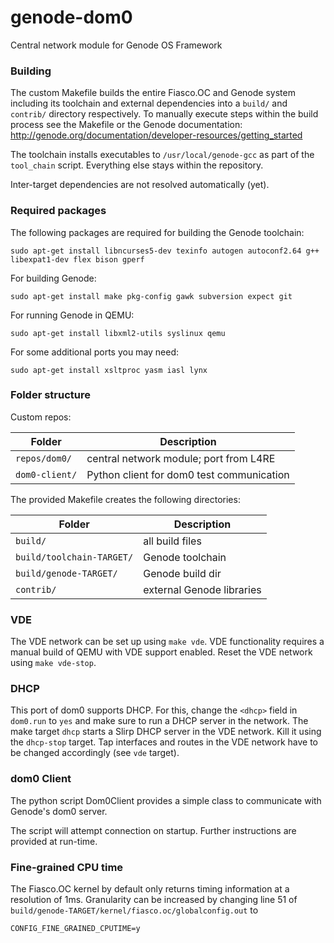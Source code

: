 # genode-dom0
Central network module for Genode OS Framework

### Building
The custom Makefile builds the entire Fiasco.OC and Genode system including its toolchain and external dependencies into a `build/` and `contrib/` directory respectively. To manually execute steps within the build process see the Makefile or the Genode documentation:
http://genode.org/documentation/developer-resources/getting_started

The toolchain installs executables to `/usr/local/genode-gcc` as part of the `tool_chain` script. Everything else stays within the repository.

Inter-target dependencies are not resolved automatically (yet).

### Required packages
The following packages are required for building the Genode toolchain:

`sudo apt-get install libncurses5-dev texinfo autogen autoconf2.64 g++ libexpat1-dev flex bison gperf`

For building Genode:

`sudo apt-get install make pkg-config gawk subversion expect git`

For running Genode in QEMU:

`sudo apt-get install libxml2-utils syslinux qemu`

For some additional ports you may need:

`sudo apt-get install xsltproc yasm iasl lynx`

### Folder structure
Custom repos:

| Folder         | Description                               |
| -------------- | ----------------------------------------- |
| `repos/dom0/`  | central network module; port from L4RE    |
| `dom0-client/` | Python client for dom0 test communication |

The provided Makefile creates the following directories:

| Folder                      | Description               |
| --------------------------- | ------------------------- |
| `build/`                    | all build files           |
| `build/toolchain-TARGET/`   | Genode toolchain          |
| `build/genode-TARGET/`      | Genode build dir          |
| `contrib/`                  | external Genode libraries |

### VDE
The VDE network can be set up using `make vde`. VDE functionality requires a manual build of QEMU with VDE support enabled. Reset the VDE network using `make vde-stop`.

### DHCP
This port of dom0 supports DHCP. For this, change the `<dhcp>` field in `dom0.run` to `yes` and make sure to run a DHCP server in the network. The make target `dhcp` starts a Slirp DHCP server in the VDE network. Kill it using the `dhcp-stop` target. Tap interfaces and routes in the VDE network have to be changed accordingly (see `vde` target).

### dom0 Client
The python script Dom0Client provides a simple class to communicate with Genode's dom0 server.

The script will attempt connection on startup. Further instructions are provided at run-time.

### Fine-grained CPU time
The Fiasco.OC kernel by default only returns timing information at a resolution of 1ms. Granularity can be increased by changing line 51 of `build/genode-TARGET/kernel/fiasco.oc/globalconfig.out` to

`CONFIG_FINE_GRAINED_CPUTIME=y`

